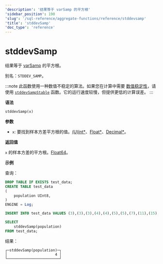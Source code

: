 ```yaml
---
'description': '结果等于 varSamp 的平方根'
'sidebar_position': 190
'slug': '/sql-reference/aggregate-functions/reference/stddevsamp'
'title': 'stddevSamp'
'doc_type': 'reference'
---
```



# stddevSamp

结果等于 [varSamp](../../../sql-reference/aggregate-functions/reference/varsamp.md) 的平方根。

别名：`STDDEV_SAMP`。

:::note
此函数使用一种数值不稳定的算法。如果您在计算中需要 [数值稳定性](https://en.wikipedia.org/wiki/Numerical_stability)，请使用 [`stddevSampStable`](../reference/stddevsampstable.md) 函数。它的运行速度较慢，但提供更低的计算误差。
:::

**语法**

```sql
stddevSamp(x)
```

**参数**

- `x`: 要找到样本方差平方根的值。[(U)Int*](../../data-types/int-uint.md)、[Float*](../../data-types/float.md)、[Decimal*](../../data-types/decimal.md)。

**返回值**

`x` 的样本方差的平方根。[Float64](../../data-types/float.md)。

**示例**

查询：

```sql
DROP TABLE IF EXISTS test_data;
CREATE TABLE test_data
(
    population UInt8,
)
ENGINE = Log;

INSERT INTO test_data VALUES (3),(3),(3),(4),(4),(5),(5),(7),(11),(15);

SELECT
    stddevSamp(population)
FROM test_data;
```

结果：

```response
┌─stddevSamp(population)─┐
│                      4 │
└────────────────────────┘
```
